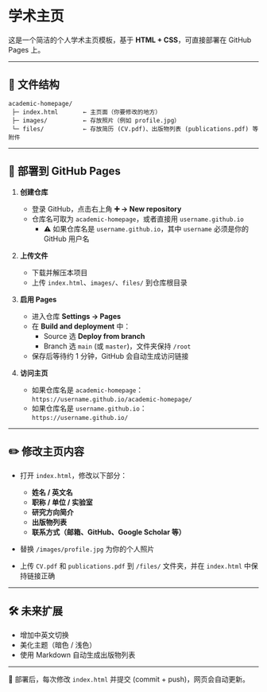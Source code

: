 # 学术主页

这是一个简洁的个人学术主页模板，基于 **HTML + CSS**，可直接部署在 GitHub Pages 上。

---

## 📂 文件结构
```
academic-homepage/
 ├─ index.html       ← 主页面（你要修改的地方）
 ├─ images/          ← 存放照片（例如 profile.jpg）
 └─ files/           ← 存放简历 (CV.pdf)、出版物列表 (publications.pdf) 等附件
```

---

## 🚀 部署到 GitHub Pages

1. **创建仓库**
   - 登录 GitHub，点击右上角 **➕ → New repository**
   - 仓库名可取为 `academic-homepage`，或者直接用 `username.github.io`  
     - ⚠️ 如果仓库名是 `username.github.io`，其中 `username` 必须是你的 GitHub 用户名

2. **上传文件**
   - 下载并解压本项目
   - 上传 `index.html`、`images/`、`files/` 到仓库根目录

3. **启用 Pages**
   - 进入仓库 **Settings → Pages**
   - 在 **Build and deployment** 中：
     - Source 选 **Deploy from branch**
     - Branch 选 `main` (或 `master`)，文件夹保持 `/root`
   - 保存后等待约 1 分钟，GitHub 会自动生成访问链接

4. **访问主页**
   - 如果仓库名是 `academic-homepage`：  
     `https://username.github.io/academic-homepage/`
   - 如果仓库名是 `username.github.io`：  
     `https://username.github.io/`

---

## ✏️ 修改主页内容

- 打开 `index.html`，修改以下部分：
  - **姓名 / 英文名**  
  - **职称 / 单位 / 实验室**  
  - **研究方向简介**  
  - **出版物列表**  
  - **联系方式（邮箱、GitHub、Google Scholar 等）**

- 替换 `/images/profile.jpg` 为你的个人照片
- 上传 `CV.pdf` 和 `publications.pdf` 到 `/files/` 文件夹，并在 `index.html` 中保持链接正确

---

## 🛠️ 未来扩展

- 增加中英文切换
- 美化主题（暗色 / 浅色）
- 使用 Markdown 自动生成出版物列表

---

📌 部署后，每次修改 `index.html` 并提交 (commit + push)，网页会自动更新。
